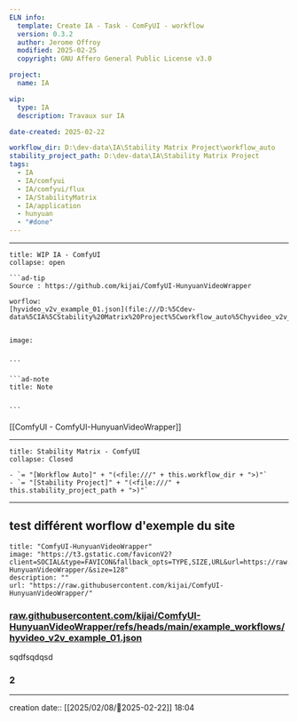 ```yaml
---
ELN info:
  template: Create IA - Task - ComFyUI - workflow
  version: 0.3.2
  author: Jerome Offroy
  modified: 2025-02-25
  copyright: GNU Affero General Public License v3.0

project:
  name: IA

wip:
  type: IA
  description: Travaux sur IA

date-created: 2025-02-22

workflow_dir: D:\dev-data\IA\Stability Matrix Project\workflow_auto
stability_project_path: D:\dev-data\IA\Stability Matrix Project
tags:
  - IA
  - IA/comfyui
  - IA/comfyui/flux
  - IA/StabilityMatrix
  - IA/application
  - hunyuan
  - "#done"
---
```


---
 
`````ad-example
title: WIP IA - ComfyUI
collapse: open

```ad-tip
Source : https://github.com/kijai/ComfyUI-HunyuanVideoWrapper

worflow:  
[hyvideo_v2v_example_01.json](file:///D:%5Cdev-data%5CIA%5CStability%20Matrix%20Project%5Cworkflow_auto%5Chyvideo_v2v_example_01.json)


image:  


```

```ad-note
title: Note
 

```

`````

[[ComfyUI - ComfyUI-HunyuanVideoWrapper]]

---

```ad-tip
title: Stability Matrix - ComfyUI
collapse: Closed

- `= "[Workflow Auto]" + "(<file:///" + this.workflow_dir + ">)"`
- `= "[Stability Project]" + "(<file:///" + this.stability_project_path + ">)"`

```

---
## test différent worflow d'exemple du site 
```embed
title: "ComfyUI-HunyuanVideoWrapper"
image: "https://t3.gstatic.com/faviconV2?client=SOCIAL&type=FAVICON&fallback_opts=TYPE,SIZE,URL&url=https://raw.githubusercontent.com/kijai/ComfyUI-HunyuanVideoWrapper/&size=128"
description: ""
url: "https://raw.githubusercontent.com/kijai/ComfyUI-HunyuanVideoWrapper/"
```

### [raw.githubusercontent.com/kijai/ComfyUI-HunyuanVideoWrapper/refs/heads/main/example_workflows/hyvideo_v2v_example_01.json](https://raw.githubusercontent.com/kijai/ComfyUI-HunyuanVideoWrapper/refs/heads/main/example_workflows/hyvideo_v2v_example_01.json)

sqdfsqdqsd

### 2 

---
creation date:: [[2025/02/08/📒2025-02-22]]  18:04

